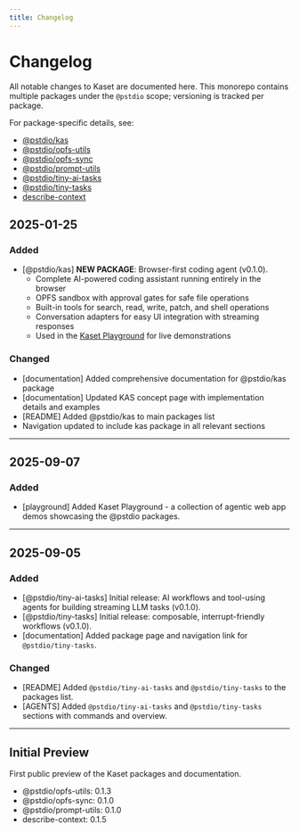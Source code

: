 ```yaml
---
title: Changelog
---
```


# Changelog

All notable changes to Kaset are documented here. This monorepo contains multiple packages under the `@pstdio` scope; versioning is tracked per package.

For package-specific details, see:

- [@pstdio/kas](/packages/kas)
- [@pstdio/opfs-utils](/packages/opfs-utils)
- [@pstdio/opfs-sync](/packages/opfs-sync)
- [@pstdio/prompt-utils](/packages/prompt-utils)
- [@pstdio/tiny-ai-tasks](/packages/tiny-ai-tasks)
- [@pstdio/tiny-tasks](/packages/tiny-tasks)
- [describe-context](/packages/describe-context)

## 2025-01-25

### Added

- [@pstdio/kas] **NEW PACKAGE**: Browser-first coding agent (v0.1.0).
  - Complete AI-powered coding assistant running entirely in the browser
  - OPFS sandbox with approval gates for safe file operations
  - Built-in tools for search, read, write, patch, and shell operations
  - Conversation adapters for easy UI integration with streaming responses
  - Used in the [Kaset Playground](https://kaset.dev) for live demonstrations

### Changed

- [documentation] Added comprehensive documentation for @pstdio/kas package
- [documentation] Updated KAS concept page with implementation details and examples
- [README] Added @pstdio/kas to main packages list
- Navigation updated to include kas package in all relevant sections

---

## 2025-09-07

### Added

- [playground] Added Kaset Playground - a collection of agentic web app demos showcasing the @pstdio packages.

---

## 2025-09-05

### Added

- [@pstdio/tiny-ai-tasks] Initial release: AI workflows and tool-using agents for building streaming LLM tasks (v0.1.0).
- [@pstdio/tiny-tasks] Initial release: composable, interrupt-friendly workflows (v0.1.0).
- [documentation] Added package page and navigation link for `@pstdio/tiny-tasks`.

### Changed

- [README] Added `@pstdio/tiny-ai-tasks` and `@pstdio/tiny-tasks` to the packages list.
- [AGENTS] Added `@pstdio/tiny-ai-tasks` and `@pstdio/tiny-tasks` sections with commands and overview.

---

## Initial Preview

First public preview of the Kaset packages and documentation.

- @pstdio/opfs-utils: 0.1.3
- @pstdio/opfs-sync: 0.1.0
- @pstdio/prompt-utils: 0.1.0
- describe-context: 0.1.5
